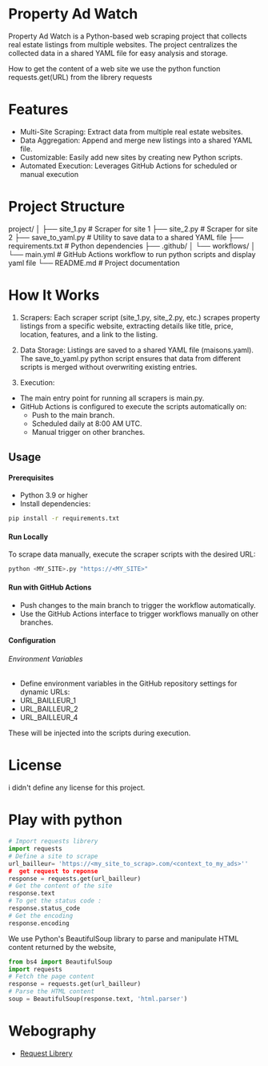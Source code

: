 
# Property Ad Watch

Property Ad Watch is a Python-based web scraping project that collects real estate listings from multiple websites. The project centralizes the collected data in a shared YAML file for easy analysis and storage.

How to get the content of a web site 
we use the python function requests.get(URL) from the librery  requests

# Features

- Multi-Site Scraping: Extract data from multiple real estate websites.
- Data Aggregation: Append and merge new listings into a shared YAML file.
- Customizable: Easily add new sites by creating new Python scripts.
- Automated Execution: Leverages GitHub Actions for scheduled or manual execution

# Project Structure

project/
│
├── site_1.py           # Scraper for site 1
├── site_2.py           # Scraper for site 2
├── save_to_yaml.py     # Utility to save data to a shared YAML file
├── requirements.txt    # Python dependencies
├── .github/
│   └── workflows/
│       └── main.yml   # GitHub Actions workflow to run python scripts and display yaml file
└── README.md           # Project documentation

# How It Works
1. Scrapers: Each scraper script (site_1.py, site_2.py, etc.) scrapes property listings from a specific website, extracting details like title, price, location, features, and a link to the listing.

2. Data Storage: Listings are saved to a shared YAML file (maisons.yaml). The save_to_yaml.py python script ensures that data from different scripts is merged without overwriting existing entries.

3. Execution:

- The main entry point for running all scrapers is main.py.
- GitHub Actions is configured to execute the scripts automatically on:
    - Push to the main branch.
    - Scheduled daily at 8:00 AM UTC.
    - Manual trigger on other branches.

##  Usage

#### Prerequisites
- Python 3.9 or higher
- Install dependencies:

```sh
pip install -r requirements.txt
```
#### Run Locally
To scrape data manually, execute the scraper scripts with the desired URL:

```sh
python <MY_SITE>.py "https://<MY_SITE>"
```

#### Run with GitHub Actions

- Push changes to the main branch to trigger the workflow automatically.
- Use the GitHub Actions interface to trigger workflows manually on other branches.

#### Configuration

###### Environment Variables

- Define environment variables in the GitHub repository settings for dynamic URLs:
- URL_BAILLEUR_1
- URL_BAILLEUR_2
- URL_BAILLEUR_4

These will be injected into the scripts during execution.

# License

 i didn't define any license for this project.

# Play with python

```py
# Import requests librery
import requests
# Define a site to scrape 
url_bailleur= 'https://<my_site_to_scrap>.com/<context_to_my_ads>''
#  get request to reponse
response = requests.get(url_bailleur)
# Get the content of the site 
response.text
# To get the status code : 
response.status_code
# Get the encoding 
response.encoding   
```

We use Python's BeautifulSoup library to parse and manipulate HTML content returned by the website,

```py
from bs4 import BeautifulSoup
import requests
# Fetch the page content
response = requests.get(url_bailleur)
# Parse the HTML content
soup = BeautifulSoup(response.text, 'html.parser')
```

# Webography

- [Request Librery](https://requests.readthedocs.io/en/latest/)